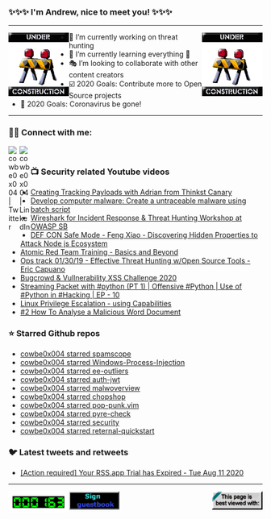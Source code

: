 ### ✨✨✨ I'm Andrew, nice to meet you! ✨✨✨

---
<img align="left" width="120px" src="https://raw.githubusercontent.com/cowbe0x004/cowbe0x004/master/images/image004.gif" />
<img align="right" width="120px" src="https://raw.githubusercontent.com/cowbe0x004/cowbe0x004/master/images/image004.gif" />

- 📖 I’m currently working on threat hunting
- 📘 I’m currently learning everything 🤣
- 🎭 I’m looking to collaborate with other content creators
- ☑️ 2020 Goals: Contribute more to Open Source projects
- 🦠 2020 Goals: Coronavirus be gone!

---

### 🤝🏽 Connect with me:
[<img align="left" alt="cowbe0x004 | Twitter" width="22px" src="https://cdn.jsdelivr.net/npm/simple-icons@v3/icons/twitter.svg" />][twitter]
[<img align="left" alt="cowbe0x004 | LinkedIn" width="22px" src="https://cdn.jsdelivr.net/npm/simple-icons@v3/icons/linkedin.svg" />][linkedin]

<!--
[<img align="left" alt="cowbe0x004.com" width="22px" src="https://raw.githubusercontent.com/iconic/open-iconic/master/svg/globe.svg" />][website]
[<img align="left" alt="cowbe0x004 | YouTube" width="22px" src="https://cdn.jsdelivr.net/npm/simple-icons@v3/icons/youtube.svg" />][youtube]
[<img align="left" alt="cowbe0x004 | Instagram" width="22px" src="https://cdn.jsdelivr.net/npm/simple-icons@v3/icons/instagram.svg" />][instagram]
-->

<br />

### 📺 Security related Youtube videos
<!-- YOUTUBE:START -->
- [Creating Tracking Payloads with Adrian from Thinkst Canary](https://www.youtube.com/watch?v=kY10GE2yRwI)
- [Develop computer malware: Create a untraceable malware using batch script](https://www.youtube.com/watch?v=B__vpJWtmyU)
- [Wireshark for Incident Response & Threat Hunting Workshop at OWASP SB](https://www.youtube.com/watch?v=8jqNjo-LqYw)
- [DEF CON Safe Mode - Feng Xiao - Discovering Hidden Properties to Attack Node js Ecosystem](https://www.youtube.com/watch?v=oGeEoaplMWA)
- [Atomic Red Team Training - Basics and Beyond](https://www.youtube.com/watch?v=d_E-hfKQ5Hw)
- [Ops track 01/30/19 -  Effective Threat Hunting w/Open Source Tools - Eric Capuano](https://www.youtube.com/watch?v=Ain-DzXqRC0)
- [Bugcrowd & Vullnerability XSS Challenge 2020](https://www.youtube.com/watch?v=a_6HW5xlbMQ)
- [Streaming Packet with #python (PT 1) | Offensive #Python | Use of #Python in #Hacking | EP - 10](https://www.youtube.com/watch?v=f8SAdyARqoY)
- [Linux Privilege Escalation - using Capabilities](https://www.youtube.com/watch?v=r4RU3ujuRI8)
- [#2 How To Analyse a Malicious Word Document](https://www.youtube.com/watch?v=eBo3yYn-9y4)
<!-- YOUTUBE:END -->

### ⭐ Starred Github repos
<!-- GITHUB_STAR:START -->
- [cowbe0x004 starred spamscope](https://github.com/SpamScope/spamscope)
- [cowbe0x004 starred Windows-Process-Injection](https://github.com/CptGibbon/Windows-Process-Injection)
- [cowbe0x004 starred ee-outliers](https://github.com/NVISO-BE/ee-outliers)
- [cowbe0x004 starred auth-jwt](https://github.com/gitcommitshow/auth-jwt)
- [cowbe0x004 starred malwoverview](https://github.com/alexandreborges/malwoverview)
- [cowbe0x004 starred chopshop](https://github.com/MITRECND/chopshop)
- [cowbe0x004 starred pop-punk.vim](https://github.com/bignimbus/pop-punk.vim)
- [cowbe0x004 starred pyre-check](https://github.com/facebook/pyre-check)
- [cowbe0x004 starred security](https://github.com/windows-internals-guide/security)
- [cowbe0x004 starred reternal-quickstart](https://github.com/d3vzer0/reternal-quickstart)
<!-- GITHUB_STAR:END -->

### 🐦 Latest tweets and retweets
<!-- TWEETS:START -->
- [[Action required] Your RSS.app Trial has Expired - Tue Aug 11 2020](https://rss.app)
<!-- TWEETS:END -->

---

[<img align="left" width="120px" src="https://raw.githubusercontent.com/cowbe0x004/cowbe0x004/master/images/visitors.gif" />][visitor]
[<img align="left" alt="Sign My Guestbook" width="100px" src="https://raw.githubusercontent.com/cowbe0x004/cowbe0x004/master/images/sign_guest_book.gif" />][guestbook]
[<img align="right" width="100px" src="https://raw.githubusercontent.com/cowbe0x004/cowbe0x004/master/images/netscape.gif" />][netscape]


[website]: https://cowbe0x004.com
[twitter]: https://twitter.com/cowbe0x004
[youtube]: https://youtube.com/
[instagram]: https://instagram.com/
[linkedin]: https://www.linkedin.com/in/anhuang/
[guestbook]: https://github.com/cowbe0x004/cowbe0x004/issues
[netscape]: https://github.com/cowbe0x004/cowbe0x004
[visitor]: https://github.com/cowbe0x004/cowbe0x004
